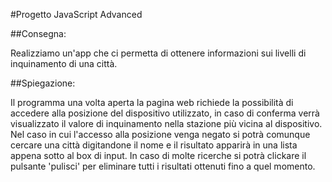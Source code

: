 #Progetto JavaScript Advanced

##Consegna:

Realizziamo un'app che ci permetta di ottenere informazioni sui livelli di inquinamento di una città.

##Spiegazione:

Il programma una volta aperta la pagina web richiede la possibilità di accedere alla posizione del dispositivo utilizzato, in caso di conferma verrà visualizzato il valore di inquinamento nella stazione più vicina al dispositivo. Nel caso in cui l'accesso alla posizione venga negato si potrà comunque cercare una città digitandone il nome e il risultato apparirà in una lista appena sotto al box di input. In caso di molte ricerche si potrà clickare il pulsante 'pulisci' per eliminare tutti i risultati ottenuti fino a quel momento.
